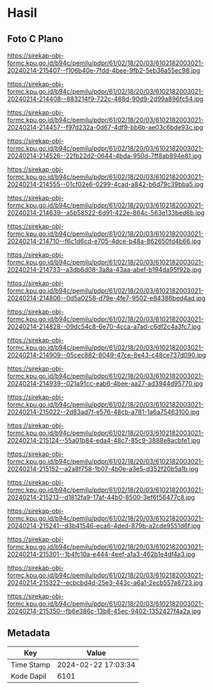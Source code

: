 # Hasil

## Foto C Plano

https://sirekap-obj-formc.kpu.go.id/b94c/pemilu/pdpr/61/02/18/20/03/6102182003021-20240214-215407--f106b40e-7fdd-4bee-9fb2-5eb36a55ec98.jpg

https://sirekap-obj-formc.kpu.go.id/b94c/pemilu/pdpr/61/02/18/20/03/6102182003021-20240214-214408--883214f9-722c-488d-90d9-2d99a896fc54.jpg

https://sirekap-obj-formc.kpu.go.id/b94c/pemilu/pdpr/61/02/18/20/03/6102182003021-20240214-214457--f97d232a-0d67-4df9-bb6b-ae03c6bde93c.jpg

https://sirekap-obj-formc.kpu.go.id/b94c/pemilu/pdpr/61/02/18/20/03/6102182003021-20240214-214526--22fb22d2-0644-4bda-950d-7ff8ab894e81.jpg

https://sirekap-obj-formc.kpu.go.id/b94c/pemilu/pdpr/61/02/18/20/03/6102182003021-20240214-214555--01cf02e6-0299-4cad-a842-b6d79c39bba5.jpg

https://sirekap-obj-formc.kpu.go.id/b94c/pemilu/pdpr/61/02/18/20/03/6102182003021-20240214-214639--a5b58522-6d91-422e-864c-563e133bed6b.jpg

https://sirekap-obj-formc.kpu.go.id/b94c/pemilu/pdpr/61/02/18/20/03/6102182003021-20240214-214710--f6c1d6cd-e705-4dce-b48a-862650fd4b66.jpg

https://sirekap-obj-formc.kpu.go.id/b94c/pemilu/pdpr/61/02/18/20/03/6102182003021-20240214-214733--a3db6d08-3a8a-43aa-abef-b194da95f92b.jpg

https://sirekap-obj-formc.kpu.go.id/b94c/pemilu/pdpr/61/02/18/20/03/6102182003021-20240214-214806--0d5a0258-d79e-4fe7-9502-e84386bed4ad.jpg

https://sirekap-obj-formc.kpu.go.id/b94c/pemilu/pdpr/61/02/18/20/03/6102182003021-20240214-214828--09dc54c8-6e70-4cca-a7ad-c6df2c4a3fc7.jpg

https://sirekap-obj-formc.kpu.go.id/b94c/pemilu/pdpr/61/02/18/20/03/6102182003021-20240214-214909--05cec882-8049-47ce-8e43-c48ce737d090.jpg

https://sirekap-obj-formc.kpu.go.id/b94c/pemilu/pdpr/61/02/18/20/03/6102182003021-20240214-214939--021a91cc-eab6-4bee-aa27-ad3944d95770.jpg

https://sirekap-obj-formc.kpu.go.id/b94c/pemilu/pdpr/61/02/18/20/03/6102182003021-20240214-215022--2d83ad7f-e576-48cb-a781-1a6a75463100.jpg

https://sirekap-obj-formc.kpu.go.id/b94c/pemilu/pdpr/61/02/18/20/03/6102182003021-20240214-215124--55a01b84-eda4-48c7-85c9-3888e8acbfe1.jpg

https://sirekap-obj-formc.kpu.go.id/b94c/pemilu/pdpr/61/02/18/20/03/6102182003021-20240214-215152--a2a8f758-1b07-4b0e-a3e5-d352f20b5a1b.jpg

https://sirekap-obj-formc.kpu.go.id/b94c/pemilu/pdpr/61/02/18/20/03/6102182003021-20240214-215213--d1812fa9-17af-44b0-8500-3ef6f56477c8.jpg

https://sirekap-obj-formc.kpu.go.id/b94c/pemilu/pdpr/61/02/18/20/03/6102182003021-20240214-215241--d3b41546-eca6-4ded-879b-a2cde9551d6f.jpg

https://sirekap-obj-formc.kpu.go.id/b94c/pemilu/pdpr/61/02/18/20/03/6102182003021-20240214-215301--1b4fc10a-e444-4eef-a1a3-462b1e4df4a3.jpg

https://sirekap-obj-formc.kpu.go.id/b94c/pemilu/pdpr/61/02/18/20/03/6102182003021-20240214-215322--ecbcbd4d-25e3-443c-a6a1-2ecb557a6723.jpg

https://sirekap-obj-formc.kpu.go.id/b94c/pemilu/pdpr/61/02/18/20/03/6102182003021-20240214-215350--fb6e386c-13b8-45ec-9402-1352427f4a2a.jpg


## Metadata

| Key        | Value               |
| ---------- | ------------------- |
| Time Stamp | 2024-02-22 17:03:34 |
| Kode Dapil | 6101                |




